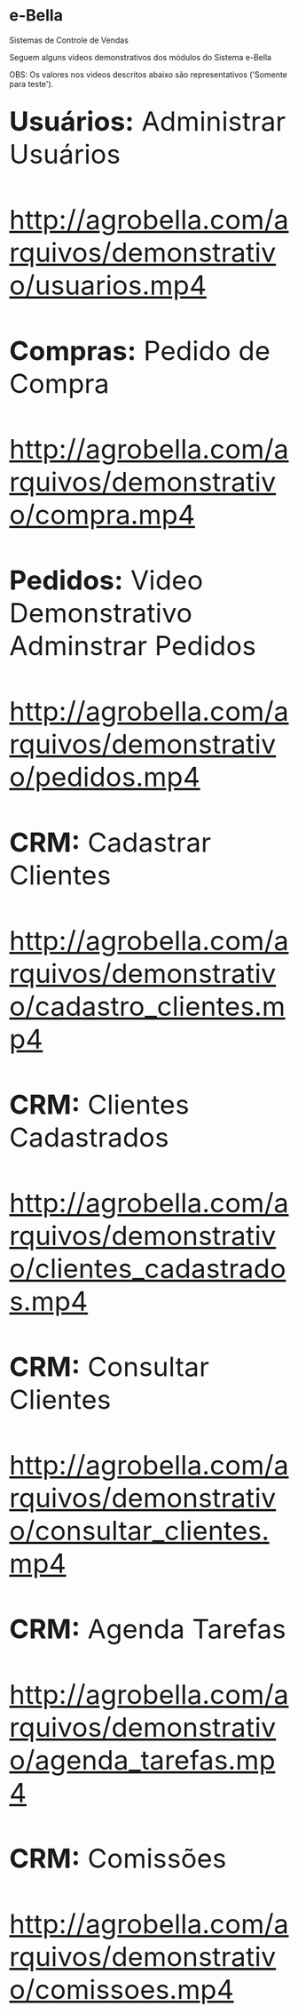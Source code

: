 # e-Bella
 Sistemas de Controle de Vendas
 
 Seguem alguns videos demonstrativos dos módulos do Sistema e-Bella
 
 OBS: Os valores nos videos descritos abaixo são representativos ('Somente para teste').
 
 ##

<font size="9px">
<b>Usuários:</b> Administrar Usuários
<br><br>
<a href="http://agrobella.com/arquivos/demonstrativo/usuarios.mp4" target="_blank">http://agrobella.com/arquivos/demonstrativo/usuarios.mp4</a>
<br><br> 
<b>Compras:</b> Pedido de Compra
<br><br>
<a href="http://agrobella.com/arquivos/demonstrativo/compra.mp4" target="_blank">http://agrobella.com/arquivos/demonstrativo/compra.mp4</a>
<br><br>
<b>Pedidos:</b> Video Demonstrativo Adminstrar Pedidos
<br><br>
<a href="http://agrobella.com/arquivos/demonstrativo/pedidos.mp4" target="_blank">http://agrobella.com/arquivos/demonstrativo/pedidos.mp4</a>
<br><br> 
<b>CRM:</b> Cadastrar Clientes
<br><br>
<a href="http://agrobella.com/arquivos/demonstrativo/cadastro_clientes.mp4" target="_blank">http://agrobella.com/arquivos/demonstrativo/cadastro_clientes.mp4</a>
<br><br> 
<b>CRM:</b> Clientes Cadastrados
<br><br>
<a href="http://agrobella.com/arquivos/demonstrativo/clientes_cadastrados.mp4" target="_blank">http://agrobella.com/arquivos/demonstrativo/clientes_cadastrados.mp4</a>
<br><br>
<b>CRM:</b> Consultar Clientes
<br><br>
<a href="http://agrobella.com/arquivos/demonstrativo/consultar_clientes.mp4" target="_blank">http://agrobella.com/arquivos/demonstrativo/consultar_clientes.mp4</a>
<br><br> 
<b>CRM:</b> Agenda Tarefas
<br><br>
<a href="http://agrobella.com/arquivos/demonstrativo/agenda_tarefas.mp4" target="_blank">http://agrobella.com/arquivos/demonstrativo/agenda_tarefas.mp4</a>
<br><br> 
<b>CRM:</b> Comissões
<br><br>
<a href="http://agrobella.com/arquivos/demonstrativo/comissoes.mp4" target="_blank">http://agrobella.com/arquivos/demonstrativo/comissoes.mp4</a>
<br><br>  
</font> 
